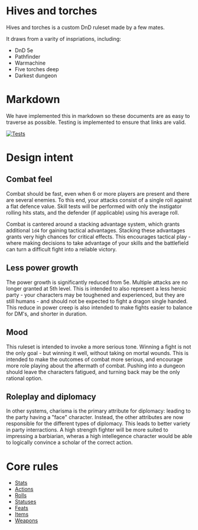 # Hives and torches
Hives and torches is a custom DnD ruleset made by a few mates.

It draws from a varity of inspriations, including:
 - DnD 5e
 - Pathfinder
 - Warmachine
 - Five torches deep
 - Darkest dungeon

# Markdown

We have implemented this in markdown so these documents are as easy to traverse as possible.
Testing is implemented to ensure that links are valid.

[![Tests](https://github.com/Lambosaurus/hives-and-torches/actions/workflows/tests.yml/badge.svg)](https://github.com/Lambosaurus/hives-and-torches/actions/workflows/tests.yml)

# Design intent

## Combat feel
Combat should be fast, even when 6 or more players are present and there are several enemies. To this end, your attacks consist of a single roll against a flat defence value. Skill tests will be performed with only the instigator rolling hits stats, and the defender (if applicable) using his average roll.

Combat is cantered around a stacking advantage system, which grants additional `1d4` for gaining tactical advantages. Stacking these advantages grants very high chances for critical effects. This encourages tactical play - where making decisions to take advantage of your skills and the battlefield can turn a difficult fight into a reliable victory.

## Less power growth
The power growth is significantly reduced from 5e. Multiple attacks are no longer granted at 5th level. This is intended to also represent a less heroic party - your characters may be toughened and experienced, but they are still humans - and should not be expected to fight a dragon single handed. This reduce in power creep is also intended to make fights easier to balance for DM's, and shorter in duration.

## Mood
This ruleset is intended to invoke a more serious tone. Winning a fight is not the only goal - but winning it well, without taking on mortal wounds.
This is intended to make the outcomes of combat more serious, and encourage more role playing about the aftermath of combat. Pushing into a dungeon should leave the characters fatigued, and turning back may be the only rational option.

## Roleplay and diplomacy
In other systems, charisma is the primary attribute for diplomacy: leading to the party having a "face" character. Instead, the other attributes are now responsible for the different types of diplomacy. This leads to better variety in party interractions. A high strength fighter will be more suited to impressing a barbiarian, wheras a high intellegence character would be able to logically convince a scholar of the correct action.

# Core rules

 - [Stats](systems/stats.md)
 - [Actions](systems/actions.md)
 - [Rolls](systems/rolls.md)
 - [Statuses](systems/statuses.md)
 - [Feats](systems/feats.md)
 - [Items](systems/items.md)
 - [Weapons](systems/weapons.md)

